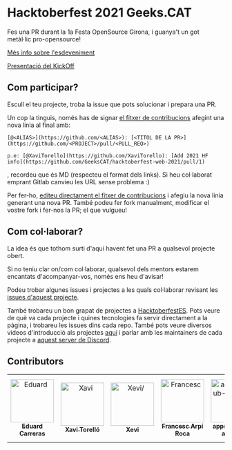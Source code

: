 # Hacktoberfest 2021 Geeks.CAT

Fes una PR durant la 1a Festa OpenSource Girona, i guanya't un got metàl·lic pro-opensource!

[Més info sobre l'esdeveniment](https://docs.google.com/presentation/d/1VTH0BMtMAm4can4-LwnIO4WsB3mjHY6cz2wLR4QHx9E)

[Presentació del KickOff](https://docs.google.com/presentation/d/e/2PACX-1vTjKaLIfTUq1LgWjS_aAtvyr68mwwoQCqto2qqBkoEP5u7PdfTrOUePBkvP1Op0PNNp9SUoebTI3t7_/pub?start=false&loop=true&delayms=3000)

## Com participar?

Escull el teu projecte, troba la issue que pots solucionar i prepara una PR.

Un cop la tinguis, només has de signar [el fitxer de contribucions](https://github.com/GeeksCAT/hacktoberfest-2021/blob/master/CONTRIBUTORS.md) afegint una nova linia al final amb:
```
[@<ALIAS>](https://github.com/<ALIAS>): [<TITOL DE LA PR>](https://github.com/<PROJECT>/pull/<PULL_REQ>)

p.e: [@XaviTorello](https://github.com/XaviTorello): [Add 2021 HF info](https://github.com/GeeksCAT/hacktoberfest-web-2021/pull/1)
```
, recordeu que és MD (respecteu el format dels links). Si heu col·laborat emprant Gitlab canvieu les URL sense problema :)

Per fer-ho, [editeu directament el fitxer de contribucions](https://github.com/GeeksCAT/hacktoberfest-2021/edit/master/CONTRIBUTORS.md) i afegiu la nova linia generant una nova PR. També podeu fer fork manualment, modificar el vostre fork i fer-nos la PR; el que vulgueu!


## Com col·laborar?

La idea és que tothom surti d'aquí havent fet una PR a qualsevol projecte obert.

Si no teniu clar on/com col·laborar, qualsevol dels mentors estarem encantats d'acompanyar-vos, només ens heu d'avisar!

Podeu trobar algunes issues i projectes a les quals col·laborar revisant les [issues d'aquest projecte](https://github.com/GeeksCAT/hacktoberfest-2021/issues).

També trobareu un bon grapat de projectes a [HacktoberfestES](https://hacktoberfestes.dev/). Pots veure de què va cada projecte i quines tecnologies fa servir directament a la pàgina, i trobareu les issues dins cada repo. També pots veure diversos videos d'introducció als projectes [aquí](https://youtu.be/lGSb_8XUNtM?t=993) i parlar amb les maintainers de cada projecte a [aquest server de Discord](https://discord.gg/pgtkJcqVN4).


## Contributors
<html><table><tr><td align="center"><a href=https://github.com/ecarreras><img src=https://avatars.githubusercontent.com/u/294235?v=4 width="100;" alt=Eduard Carreras/><br /><sub style="font-size:14px"><b>Eduard Carreras</b></sub></a></td><td align="center"><a href=https://github.com/XaviTorello><img src=https://avatars.githubusercontent.com/u/8709244?v=4 width="100;" alt=Xavi Torelló/><br /><sub style="font-size:14px"><b>Xavi Torelló</b></sub></a></td><td align="center"><a href=https://github.com/Xevib><img src=https://avatars.githubusercontent.com/u/2422305?v=4 width="100;" alt=Xevi/><br /><sub style="font-size:14px"><b>Xevi</b></sub></a></td><td align="center"><a href=https://github.com/francescarpi><img src=https://avatars.githubusercontent.com/u/287872?v=4 width="100;" alt=Francesc Arpí Roca/><br /><sub style="font-size:14px"><b>Francesc Arpí Roca</b></sub></a></td><td align="center"><a href=https://github.com/apps/github-actions><img src=https://avatars.githubusercontent.com/in/15368?v=4 width="100;" alt=apps/github-actions/><br /><sub style="font-size:14px"><b>apps/github-actions</b></sub></a></td><td align="center"><a href=https://github.com/dukebody><img src=https://avatars.githubusercontent.com/u/41953?v=4 width="100;" alt=Israel Saeta Pérez/><br /><sub style="font-size:14px"><b>Israel Saeta Pérez</b></sub></a></td><td align="center"><a href=https://github.com/jbagot><img src=https://avatars.githubusercontent.com/u/11691527?v=4 width="100;" alt=Jordi Bagot Soler/><br /><sub style="font-size:14px"><b>Jordi Bagot Soler</b></sub></a></td><td align="center"><a href=https://github.com/anebot><img src=https://avatars.githubusercontent.com/u/3480512?v=4 width="100;" alt=Artur Nebot/><br /><sub style="font-size:14px"><b>Artur Nebot</b></sub></a></td><td align="center"><a href=https://github.com/eudago><img src=https://avatars.githubusercontent.com/u/809916?v=4 width="100;" alt=Eudald Dachs/><br /><sub style="font-size:14px"><b>Eudald Dachs</b></sub></a></td><td align="center"><a href=https://github.com/gerardparareda><img src=https://avatars.githubusercontent.com/u/4147225?v=4 width="100;" alt=Gerard Parareda/><br /><sub style="font-size:14px"><b>Gerard Parareda</b></sub></a></td><td align="center"><a href=https://github.com/jamalinu><img src=https://avatars.githubusercontent.com/u/66197476?v=4 width="100;" alt=Jamal/><br /><sub style="font-size:14px"><b>Jamal</b></sub></a></td><td align="center"><a href=https://github.com/mcmontseny><img src=https://avatars.githubusercontent.com/u/72517550?v=4 width="100;" alt=Marc Casamitjana i Montseny/><br /><sub style="font-size:14px"><b>Marc Casamitjana i Montseny</b></sub></a></td><td align="center"><a href=https://github.com/quimnuss><img src=https://avatars.githubusercontent.com/u/4179721?v=4 width="100;" alt=Quim Nuss Székely/><br /><sub style="font-size:14px"><b>Quim Nuss Székely</b></sub></a></td><td align="center"><a href=https://github.com/cescmentationfolch><img src=https://avatars.githubusercontent.com/u/15893985?v=4 width="100;" alt=cesc/><br /><sub style="font-size:14px"><b>cesc</b></sub></a></td><td align="center"><a href=https://github.com/ctrl-alt-d><img src=https://avatars.githubusercontent.com/u/3105983?v=4 width="100;" alt=dani herrera/><br /><sub style="font-size:14px"><b>dani herrera</b></sub></a></td><td align="center"><a href=https://github.com/jmaribau><img src=https://avatars.githubusercontent.com/u/13312343?v=4 width="100;" alt=jmaribau/><br /><sub style="font-size:14px"><b>jmaribau</b></sub></a></td><td align="center"><a href=https://github.com/marc0s><img src=https://avatars.githubusercontent.com/u/273769?v=4 width="100;" alt=marc0s/><br /><sub style="font-size:14px"><b>marc0s</b></sub></a></td></tr></table></html>

